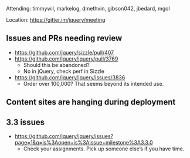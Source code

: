 Attending: timmywil, markelog, dmethvin, gibson042, jbedard, mgol

Location: https://gitter.im/jquery/meeting

## Issues and PRs needing review
* https://github.com/jquery/sizzle/pull/407 
* https://github.com/jquery/jquery/pull/3769 
  - Should this be abandoned?
  - No in jQuery, check perf in Sizzle
* https://github.com/jquery/jquery/issues/3836
  - Order over 100,000? That seems beyond its intended use.

## Content sites are hanging during deployment

## 3.3 issues 
* https://github.com/jquery/jquery/issues?page=1&q=is%3Aopen+is%3Aissue+milestone%3A3.3.0 
  - Check your assignments. Pick up someone else’s if you have time.
